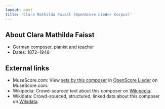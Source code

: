 ```yaml
---
layout: post
title: 'Clara Mathilda Faisst (OpenScore Lieder Corpus)'
---
```


## About Clara Mathilda Faisst

- German composer, pianist and teacher
- Dates: 1872–1948

## External links

- MuseScore.com: View [sets by this composer] in [OpenScore Lieder] on MuseScore.com.
- Wikipedia: Crowd-sourced text about this composer on [Wikipedia].
- Wikidata: Crowd-sourced, structured, linked data about this composer on [Wikidata].

[Wikipedia]: https://en.wikipedia.org/wiki/Clara_Mathilda_Faisst
[Wikidata]: https://www.wikidata.org/wiki/Q17626542
[sets by this composer]: https://musescore.com/openscore-lieder-corpus/sets?order=title&text=Faisst,+Clara
[OpenScore Lieder]: https://musescore.com/openscore-lieder-corpus

